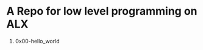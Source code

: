 A Repo for low level programming on ALX
=======================================

1. 0x00-hello_world

